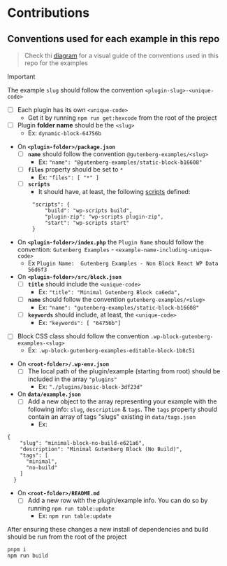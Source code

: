 # Contributions

## Conventions used for each example in this repo 

> Check thi [diagram](https://excalidraw.com/#json=LgGQyBclSqpidwEseYgyK,O-mTI_VaTfSd-OlEPkj9_w) for a visual guide of the conventions used in this repo for the examples

> [!IMPORTANT]
> The example `slug` should follow the convention `<plugin-slug>-<unique-code>`

- [ ] Each plugin has its own `<unique-code>` 
    - Get it by running `npm run get:hexcode` from the root of the project
- [ ] Plugin **folder name** should be the `<slug>`
    - Ex: `dynamic-block-64756b`
- On **`<plugin-folder>/package.json`**
    - [ ] **`name`** should follow the convention `@gutenberg-examples/<slug>` 
        - Ex: `"name": "@gutenberg-examples/static-block-b16608"`
    - [ ] **`files`** property should be set to `*`
        - Ex: `"files": [ "*" ]`
    - [ ] **`scripts`** 
        - It should have, at least, the following [scripts](https://developer.wordpress.org/block-editor/reference-guides/packages/packages-scripts/) defined:
```
        "scripts": {
            "build": "wp-scripts build",
            "plugin-zip": "wp-scripts plugin-zip",
            "start": "wp-scripts start"
        }
```
    
- On **`<plugin-folder>/index.php`** the `Plugin Name` should follow the convention: `Gutenberg Examples` - `<example-name-including-unique-code>`
     - Ex `Plugin Name:  Gutenberg Examples - Non Block React WP Data 56d6f3`
- On **`<plugin-folder>/src/block.json`**
    - [ ] **`title`** should include the `<unique-code>` 
        - Ex: `"title": "Minimal Gutenberg Block ca6eda",`
    - [ ] **`name`** should follow the convention `gutenberg-examples/<slug>` 
        - Ex: `"name": "gutenberg-examples/static-block-b16608"`
    - [ ] **`keywords`** should include, at least, the `<unique-code>`
        - Ex: `"keywords": [ "64756b"]`    
- [ ] Block CSS class should follow the convention `.wp-block-gutenberg-examples-<slug>`
    - Ex: `.wp-block-gutenberg-examples-editable-block-1b8c51`    
- On **`<root-folder>/.wp-env.json`**
    - [ ] The local path of the plugin/example (starting from root) should be included in the array `"plugins"` 
        - Ex: `"./plugins/basic-block-3df23d"`
- On **`data/example.json`**
    - [ ] Add a new object to the array representing your example with the following info: `slug`, `description` & `tags`. The `tags` property should contain an array of tags "slugs" existing in  `data/tags.json`
        - Ex:

```
{
    "slug": "minimal-block-no-build-e621a6",
    "description": "Minimal Gutenberg Block (No Build)",
    "tags": [
      "minimal",
      "no-build"
    ]
  }
```
- On **`<root-folder>/README.md`**
    - [ ] Add a new row with the plugin/example info. You can do so by running `npm run table:update`
        - Ex: `npm run table:update`

After ensuring these changes a new install of dependencies and build should be run from the root of the project

```
pnpm i
npm run build
```